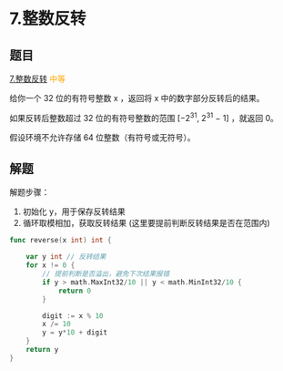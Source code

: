 # 7.整数反转

## 题目

[7.整数反转](https://leetcode.cn/problems/reverse-integer/description/) <span style="color: orange;">中等</span>

给你一个 32 位的有符号整数 x ，返回将 x 中的数字部分反转后的结果。

如果反转后整数超过 32 位的有符号整数的范围 [−2<sup>31</sup>,  2<sup>31</sup> − 1] ，就返回 0。

假设环境不允许存储 64 位整数（有符号或无符号）。


## 解题

解题步骤：
1. 初始化 y，用于保存反转结果
2. 循环取模相加，获取反转结果 (这里要提前判断反转结果是否在范围内)

```go
func reverse(x int) int {

	var y int // 反转结果
	for x != 0 {
        // 提前判断是否溢出，避免下次结果报错
        if y > math.MaxInt32/10 || y < math.MinInt32/10 {
		    return 0
	    }

		digit := x % 10
		x /= 10
		y = y*10 + digit
	}
	return y
}
```